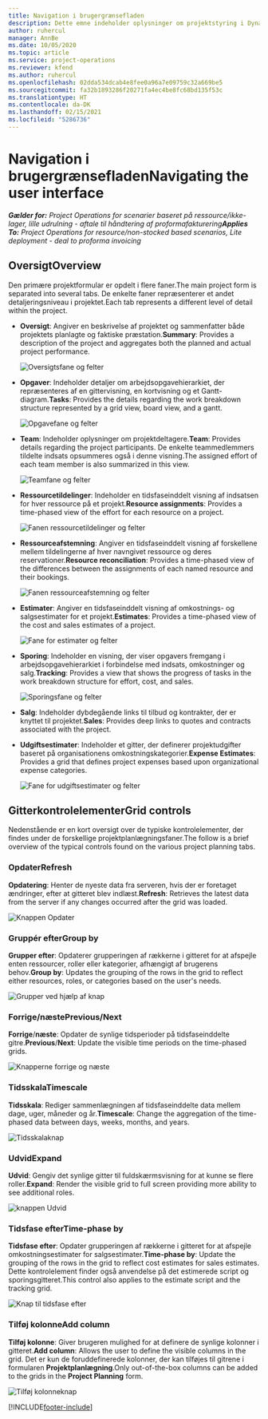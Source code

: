 ```yaml
---
title: Navigation i brugergrænsefladen
description: Dette emne indeholder oplysninger om projektstyring i Dynamics 365 Project-operationer.
author: ruhercul
manager: AnnBe
ms.date: 10/05/2020
ms.topic: article
ms.service: project-operations
ms.reviewer: kfend
ms.author: ruhercul
ms.openlocfilehash: 02dda534dcab4e8fee0a96a7e09759c32a669be5
ms.sourcegitcommit: fa32b1893286f20271fa4ec4be8fc68bd135f53c
ms.translationtype: HT
ms.contentlocale: da-DK
ms.lasthandoff: 02/15/2021
ms.locfileid: "5286736"
---
```

# <a name="navigating-the-user-interface"></a><span data-ttu-id="86ab8-103">Navigation i brugergrænsefladen</span><span class="sxs-lookup"><span data-stu-id="86ab8-103">Navigating the user interface</span></span>

<span data-ttu-id="86ab8-104">_**Gælder for:** Project Operations for scenarier baseret på ressource/ikke-lager, lille udrulning - aftale til håndtering af proformafakturering_</span><span class="sxs-lookup"><span data-stu-id="86ab8-104">_**Applies To:** Project Operations for resource/non-stocked based scenarios, Lite deployment - deal to proforma invoicing_</span></span>

## <a name="overview"></a><span data-ttu-id="86ab8-105">Oversigt</span><span class="sxs-lookup"><span data-stu-id="86ab8-105">Overview</span></span>

<span data-ttu-id="86ab8-106">Den primære projektformular er opdelt i flere faner.</span><span class="sxs-lookup"><span data-stu-id="86ab8-106">The main project form is separated into several tabs.</span></span> <span data-ttu-id="86ab8-107">De enkelte faner repræsenterer et andet detaljeringsniveau i projektet.</span><span class="sxs-lookup"><span data-stu-id="86ab8-107">Each tab represents a different level of detail within the project.</span></span>

- <span data-ttu-id="86ab8-108">**Oversigt**: Angiver en beskrivelse af projektet og sammenfatter både projektets planlagte og faktiske præstation.</span><span class="sxs-lookup"><span data-stu-id="86ab8-108">**Summary**: Provides a description of the project and aggregates both the planned and actual project performance.</span></span>

    ![Oversigtsfane og felter](media/navigation7.png)

- <span data-ttu-id="86ab8-110">**Opgaver**: Indeholder detaljer om arbejdsopgavehierarkiet, der repræsenteres af en gittervisning, en kortvisning og et Gantt-diagram.</span><span class="sxs-lookup"><span data-stu-id="86ab8-110">**Tasks**: Provides the details regarding the work breakdown structure represented by a grid view, board view, and a gantt.</span></span>

    ![Opgavefane og felter](media/navigation8.png)

- <span data-ttu-id="86ab8-112">**Team**: Indeholder oplysninger om projektdeltagere.</span><span class="sxs-lookup"><span data-stu-id="86ab8-112">**Team**: Provides details regarding the project participants.</span></span> <span data-ttu-id="86ab8-113">De enkelte teammedlemmers tildelte indsats opsummeres også i denne visning.</span><span class="sxs-lookup"><span data-stu-id="86ab8-113">The assigned effort of each team member is also summarized in this view.</span></span>

    ![Teamfane og felter](media/navigation9.png)

- <span data-ttu-id="86ab8-115">**Ressourcetildelinger**: Indeholder en tidsfaseinddelt visning af indsatsen for hver ressource på et projekt.</span><span class="sxs-lookup"><span data-stu-id="86ab8-115">**Resource assignments**: Provides a time-phased view of the effort for each resource on a project.</span></span>

    ![Fanen ressourcetildelinger og felter](media/navigation10.png)

- <span data-ttu-id="86ab8-117">**Ressourceafstemning**: Angiver en tidsfaseinddelt visning af forskellene mellem tildelingerne af hver navngivet ressource og deres reservationer.</span><span class="sxs-lookup"><span data-stu-id="86ab8-117">**Resource reconciliation**: Provides a time-phased view of the differences between the assignments of each named resource and their bookings.</span></span>

    ![Fanen ressourceafstemning og felter](media/navigation11.png)

- <span data-ttu-id="86ab8-119">**Estimater**: Angiver en tidsfaseinddelt visning af omkostnings- og salgsestimater for et projekt.</span><span class="sxs-lookup"><span data-stu-id="86ab8-119">**Estimates**: Provides a time-phased view of the cost and sales estimates of a project.</span></span>

    ![Fane for estimater og felter](media/navigation12.png)

- <span data-ttu-id="86ab8-121">**Sporing**: Indeholder en visning, der viser opgavers fremgang i arbejdsopgavehierarkiet i forbindelse med indsats, omkostninger og salg.</span><span class="sxs-lookup"><span data-stu-id="86ab8-121">**Tracking**: Provides a view that shows the progress of tasks in the work breakdown structure for effort, cost, and sales.</span></span>

    ![Sporingsfane og felter](media/navigation13.png)

- <span data-ttu-id="86ab8-123">**Salg**: Indeholder dybdegående links til tilbud og kontrakter, der er knyttet til projektet.</span><span class="sxs-lookup"><span data-stu-id="86ab8-123">**Sales**: Provides deep links to quotes and contracts associated with the project.</span></span>

- <span data-ttu-id="86ab8-124">**Udgiftsestimater**: Indeholder et gitter, der definerer projektudgifter baseret på organisationens omkostningskategorier.</span><span class="sxs-lookup"><span data-stu-id="86ab8-124">**Expense Estimates**: Provides a grid that defines project expenses based upon organizational expense categories.</span></span>

    ![Fane for udgiftsestimater og felter](media/navigation14.png)

## <a name="grid-controls"></a><span data-ttu-id="86ab8-126">Gitterkontrolelementer</span><span class="sxs-lookup"><span data-stu-id="86ab8-126">Grid controls</span></span>

<span data-ttu-id="86ab8-127">Nedenstående er en kort oversigt over de typiske kontrolelementer, der findes under de forskellige projektplanlægningsfaner.</span><span class="sxs-lookup"><span data-stu-id="86ab8-127">The follow is a brief overview of the typical controls found on the various project planning tabs.</span></span>

### <a name="refresh"></a><span data-ttu-id="86ab8-128">Opdater</span><span class="sxs-lookup"><span data-stu-id="86ab8-128">Refresh</span></span>

<span data-ttu-id="86ab8-129">**Opdatering**: Henter de nyeste data fra serveren, hvis der er foretaget ændringer, efter at gitteret blev indlæst.</span><span class="sxs-lookup"><span data-stu-id="86ab8-129">**Refresh**: Retrieves the latest data from the server if any changes occurred after the grid was loaded.</span></span>

![Knappen Opdater](media/navigation7.png)

### <a name="group-by"></a><span data-ttu-id="86ab8-131">Gruppér efter</span><span class="sxs-lookup"><span data-stu-id="86ab8-131">Group by</span></span>

<span data-ttu-id="86ab8-132">**Grupper efter**: Opdaterer grupperingen af rækkerne i gitteret for at afspejle enten ressourcer, roller eller kategorier, afhængigt af brugerens behov.</span><span class="sxs-lookup"><span data-stu-id="86ab8-132">**Group by**: Updates the grouping of the rows in the grid to reflect either resources, roles, or categories based on the user's needs.</span></span>

![Grupper ved hjælp af knap](media/navigation6.png)

### <a name="previousnext"></a><span data-ttu-id="86ab8-134">Forrige/næste</span><span class="sxs-lookup"><span data-stu-id="86ab8-134">Previous/Next</span></span>

<span data-ttu-id="86ab8-135">**Forrige**/**næste**: Opdater de synlige tidsperioder på tidsfaseinddelte gitre.</span><span class="sxs-lookup"><span data-stu-id="86ab8-135">**Previous**/**Next**: Update the visible time periods on the time-phased grids.</span></span>

![Knapperne forrige og næste](media/navigation2.png)

### <a name="timescale"></a><span data-ttu-id="86ab8-137">Tidsskala</span><span class="sxs-lookup"><span data-stu-id="86ab8-137">Timescale</span></span>

<span data-ttu-id="86ab8-138">**Tidsskala**: Rediger sammenlægningen af tidsfaseinddelte data mellem dage, uger, måneder og år.</span><span class="sxs-lookup"><span data-stu-id="86ab8-138">**Timescale**: Change the aggregation of the time-phased data between days, weeks, months, and years.</span></span>

![Tidsskalaknap](media/navigation3.png)

### <a name="expand"></a><span data-ttu-id="86ab8-140">Udvid</span><span class="sxs-lookup"><span data-stu-id="86ab8-140">Expand</span></span>

<span data-ttu-id="86ab8-141">**Udvid**: Gengiv det synlige gitter til fuldskærmsvisning for at kunne se flere roller.</span><span class="sxs-lookup"><span data-stu-id="86ab8-141">**Expand**: Render the visible grid to full screen providing more ability to see additional roles.</span></span>

![knappen Udvid](media/navigation4.png)

### <a name="time-phase-by"></a><span data-ttu-id="86ab8-143">Tidsfase efter</span><span class="sxs-lookup"><span data-stu-id="86ab8-143">Time-phase by</span></span>

<span data-ttu-id="86ab8-144">**Tidsfase efter**: Opdater grupperingen af rækkerne i gitteret for at afspejle omkostningsestimater for salgsestimater.</span><span class="sxs-lookup"><span data-stu-id="86ab8-144">**Time-phase by**: Update the grouping of the rows in the grid to reflect cost estimates for sales estimates.</span></span> <span data-ttu-id="86ab8-145">Dette kontrolelement finder også anvendelse på det estimerede script og sporingsgitteret.</span><span class="sxs-lookup"><span data-stu-id="86ab8-145">This control also applies to the estimate script and the tracking grid.</span></span>

![Knap til tidsfase efter](media/navigation0.png)

### <a name="add-column"></a><span data-ttu-id="86ab8-147">Tilføj kolonne</span><span class="sxs-lookup"><span data-stu-id="86ab8-147">Add column</span></span>

<span data-ttu-id="86ab8-148">**Tilføj kolonne**: Giver brugeren mulighed for at definere de synlige kolonner i gitteret.</span><span class="sxs-lookup"><span data-stu-id="86ab8-148">**Add column**: Allows the user to define the visible columns in the grid.</span></span> <span data-ttu-id="86ab8-149">Det er kun de foruddefinerede kolonner, der kan tilføjes til gitrene i formularen **Projektplanlægning**.</span><span class="sxs-lookup"><span data-stu-id="86ab8-149">Only out-of-the-box columns can be added to the grids in the **Project Planning** form.</span></span>

![Tilføj kolonneknap](media/navigation5.png)


[!INCLUDE[footer-include](../includes/footer-banner.md)]